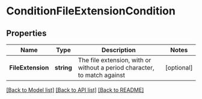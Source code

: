 # ConditionFileExtensionCondition

## Properties

Name | Type | Description | Notes
------------ | ------------- | ------------- | -------------
**FileExtension** | **string** | The file extension, with or without a period character, to match against | [optional] 

[[Back to Model list]](../README.md#documentation-for-models) [[Back to API list]](../README.md#documentation-for-api-endpoints) [[Back to README]](../README.md)



